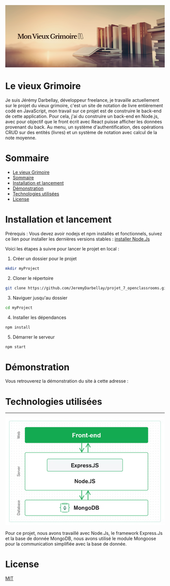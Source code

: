 ![bannière du vieux grimoire](./assets/vieux-grimoire-banner.png)
# Le vieux Grimoire

Je suis Jérémy Darbellay, développeur freelance, je travaille actuellement sur le projet du vieux grimoire, c'est un site de notation de livre entièrement codé en JavaScript, mon travail sur ce projet est de construire le back-end de cette application. Pour cela, j'ai du construire un back-end en Node.js, avec pour objectif que le front écrit avec React puisse afficher les données provenant du back. Au menu, un système d'authentification, des opérations CRUD sur des entités (livres) et un système de notation avec calcul de la note moyenne.


# Sommaire
+ [Le vieux Grimoire](#le-vieux-grimoire)
+ [Sommaire](#sommaire)
+ [Installation et lancement](#installation-et-lancement)
+ [Démonstration](#démonstration)
+ [Technologies utilisées](#technologies-utilisées)
+ [License](#license)

# Installation et lancement

Prérequis : Vous devez avoir nodejs et npm installés et fonctionnels, suivez ce lien pour installer les dernières versions stables : [installer Node.Js](https://nodejs.org/fr)

Voici les étapes à suivre pour lancer le projet en local :

1. Créer un dossier pour le projet
```bash
mkdir myProject
```

2. Cloner le répertoire
```bash
git clone https://github.com/JeremyDarbellay/projet_7_openclassrooms.git ./myProject
```

3. Naviguer jusqu'au dossier
```bash
cd myProject
```

4. Installer les dépendances
```bash
npm install
```

5. Démarrer le serveur
```bash
npm start
```

# Démonstration

Vous retrouverez la démonstration du site à cette adresse : 

# Technologies utilisées

-----
![technologies utilisées](./assets/technos.png)

Pour ce projet, nous avons travaillé avec Node.Js, le framework Express.Js et la base de donnée MongoDB, nous avons utilisé le module Mongoose pour la communication simplifiée avec la base de donnée.
# License

[MIT](https://github.com/JeremyDarbellay/projet_6_openclassrooms/blob/main/LICENSE.md)

